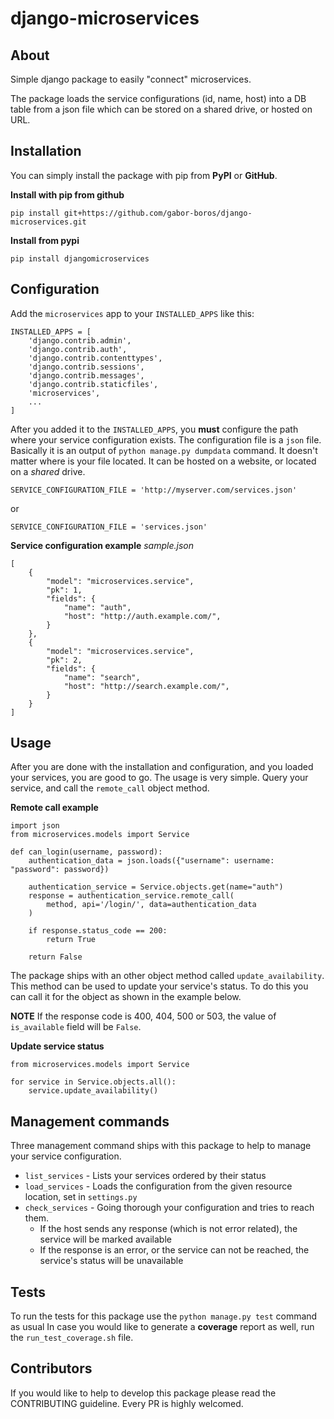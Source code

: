 # django-microservices

## About
Simple django package to easily "connect" microservices.

The package loads the service configurations (id, name, host) into a DB table from a json file which can be stored on a shared drive, or hosted on URL.

## Installation
You can simply install the package with pip from **PyPI** or **GitHub**.

**Install with pip from github**

`pip install git+https://github.com/gabor-boros/django-microservices.git`

**Install from pypi**

`pip install djangomicroservices`

## Configuration
Add the `microservices` app to your `INSTALLED_APPS` like this:

```
INSTALLED_APPS = [
    'django.contrib.admin',
    'django.contrib.auth',
    'django.contrib.contenttypes',
    'django.contrib.sessions',
    'django.contrib.messages',
    'django.contrib.staticfiles',
    'microservices',
    ...
]
```

After you added it to the `INSTALLED_APPS`, you **must** configure the path where your service configuration exists.
The configuration file is a `json` file. Basically it is an output of `python manage.py dumpdata` command.
It doesn't matter where is your file located. It can be hosted on a website, or located on a *shared* drive.

```
SERVICE_CONFIGURATION_FILE = 'http://myserver.com/services.json'
```

or

```
SERVICE_CONFIGURATION_FILE = 'services.json'
```

**Service configuration example**
*sample.json*
```
[
    {
        "model": "microservices.service",
        "pk": 1,
        "fields": {
            "name": "auth",
            "host": "http://auth.example.com/",
        }
    },
    {
        "model": "microservices.service",
        "pk": 2,
        "fields": {
            "name": "search",
            "host": "http://search.example.com/",
        }
    }
]
```

## Usage
After you are done with the installation and configuration, and you loaded your services, you are good to go.
The usage is very simple. Query your service, and call the `remote_call` object method.

**Remote call example**
```
import json
from microservices.models import Service

def can_login(username, password):
    authentication_data = json.loads({"username": username: "password": password})

    authentication_service = Service.objects.get(name="auth")
    response = authentication_service.remote_call(
        method, api='/login/', data=authentication_data
    )

    if response.status_code == 200:
        return True

    return False

```

The package ships with an other object method called `update_availability`. This method can be used to update your service's status.
To do this you can call it for the object as shown in the example below.

**NOTE**
If the response code is 400, 404, 500 or 503, the value of `is_available` field will be `False`.

**Update service status**
```
from microservices.models import Service

for service in Service.objects.all():
    service.update_availability()

```

## Management commands
Three management command ships with this package to help to manage your service configuration.

* `list_services` - Lists your services ordered by their status
* `load_services` - Loads the configuration from the given resource location, set in `settings.py`
* `check_services` - Going thorough your configuration and tries to reach them.
    * If the host sends any response (which is not error related), the service will be marked available
    * If the response is an error, or the service can not be reached, the service's status will be unavailable

## Tests
To run the tests for this package use the `python manage.py test` command as usual
In case you would like to generate a **coverage** report as well, run the `run_test_coverage.sh` file.

## Contributors
If you would like to help to develop this package please read the CONTRIBUTING guideline. Every PR is highly welcomed.
